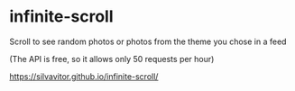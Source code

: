 # infinite-scroll
Scroll to see random photos or photos from the theme you chose in a feed

(The API is free, so it allows only 50 requests per hour)

https://silvavitor.github.io/infinite-scroll/
